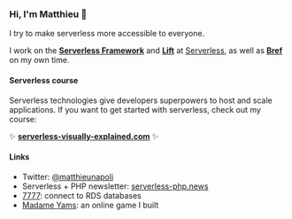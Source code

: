 ### Hi, I'm Matthieu 👋

I try to make serverless more accessible to everyone.

I work on the [**Serverless Framework**](https://github.com/serverless/serverless) and [**Lift**](https://github.com/getlift/lift) at [Serverless](https://www.serverless.com/), as well as [**Bref**](https://bref.sh/) on my own time.

#### Serverless course

Serverless technologies give developers superpowers to host and scale applications. If you want to get started with serverless, check out my course:

✨ **[serverless-visually-explained.com](https://serverless-visually-explained.com/?ref=github_profile)** ✨

#### Links

- Twitter: [@matthieunapoli](https://twitter.com/matthieunapoli)
- Serverless + PHP newsletter: [serverless-php.news](https://serverless-php.news/)
- [7777](https://port7777.com/): connect to RDS databases
- [Madame Yams](https://madame-yams.com/?ref=github): an online game I built
<!-- - Let's work together: [null](https://null.tc/) -->

<!--
**mnapoli/mnapoli** is a ✨ _special_ ✨ repository because its `README.md` (this file) appears on your GitHub profile.

Here are some ideas to get you started:

- 🔭 I’m currently working on ...
- 🌱 I’m currently learning ...
- 👯 I’m looking to collaborate on ...
- 🤔 I’m looking for help with ...
- 💬 Ask me about ...
- 📫 How to reach me: ...
- 😄 Pronouns: ...
- ⚡ Fun fact: ...
-->
